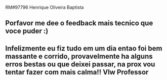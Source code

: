 RM#97796 Henrique Oliveira Baptista
## Porfavor me dee o feedback mais tecnico que voce puder :)
## Infelizmente eu fiz tudo em um dia entao foi bem massante e corrido, provavelmente ha alguns erros bestas ou que deixei passar, na prox vou tentar fazer com mais calma!! Vlw Professor
